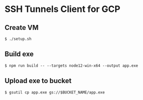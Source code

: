 # SSH Tunnels Client for GCP

## Create VM

```
$ ./setup.sh
```

## Build exe

```
$ npm run build -- --targets node12-win-x64 --output app.exe
```

## Upload exe to bucket

```
$ gsutil cp app.exe gs://$BUCKET_NAME/app.exe
```
